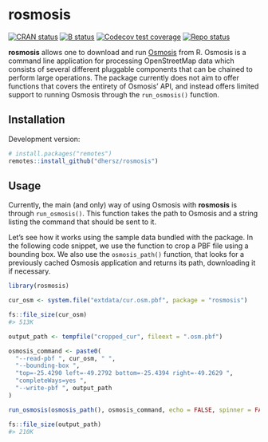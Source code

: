 
# rosmosis

[![CRAN
status](https://www.r-pkg.org/badges/version/rosmosis)](https://CRAN.R-project.org/package=rosmosis)
[![B
status](https://github.com/dhersz/rosmosis/workflows/check/badge.svg)](https://github.com/dhersz/rosmosis/actions?query=workflow%3Acheck)
[![Codecov test
coverage](https://codecov.io/gh/dhersz/rosmosis/branch/main/graph/badge.svg)](https://app.codecov.io/gh/dhersz/rosmosis?branch=main)
[![Repo
status](https://www.repostatus.org/badges/latest/concept.svg)](https://www.repostatus.org/#concept)

**rosmosis** allows one to download and run
[Osmosis](https://wiki.openstreetmap.org/wiki/Osmosis) from R. Osmosis
is a command line application for processing OpenStreetMap data which
consists of several different pluggable components that can be chained
to perform large operations. The package currently does not aim to offer
functions that covers the entirety of Osmosis’ API, and instead offers
limited support to running Osmosis through the `run_osmosis()` function.

## Installation

Development version:

``` r
# install.packages("remotes")
remotes::install_github("dhersz/rosmosis")
```

## Usage

Currently, the main (and only) way of using Osmosis with **rosmosis** is
through `run_osmosis()`. This function takes the path to Osmosis and a
string listing the command that should be sent to it.

Let’s see how it works using the sample data bundled with the package.
In the following code snippet, we use the function to crop a PBF file
using a bounding box. We also use the `osmosis_path()` function, that
looks for a previously cached Osmosis application and returns its path,
downloading it if necessary.

``` r
library(rosmosis)

cur_osm <- system.file("extdata/cur.osm.pbf", package = "rosmosis")

fs::file_size(cur_osm)
#> 513K

output_path <- tempfile("cropped_cur", fileext = ".osm.pbf")

osmosis_command <- paste0(
  "--read-pbf ", cur_osm, " ",
  "--bounding-box ",
  "top=-25.4290 left=-49.2792 bottom=-25.4394 right=-49.2629 ",
  "completeWays=yes ",
  "--write-pbf ", output_path
)

run_osmosis(osmosis_path(), osmosis_command, echo = FALSE, spinner = FALSE)

fs::file_size(output_path)
#> 210K
```
